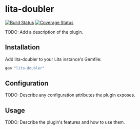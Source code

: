 # lita-doubler

[![Build Status](https://travis-ci.org/mingjiefeng/lita-doubler.png?branch=master)](https://travis-ci.org/mingjiefeng/lita-doubler)
[![Coverage Status](https://coveralls.io/repos/mingjiefeng/lita-doubler/badge.png)](https://coveralls.io/r/mingjiefeng/lita-doubler)

TODO: Add a description of the plugin.

## Installation

Add lita-doubler to your Lita instance's Gemfile:

``` ruby
gem "lita-doubler"
```

## Configuration

TODO: Describe any configuration attributes the plugin exposes.

## Usage

TODO: Describe the plugin's features and how to use them.
